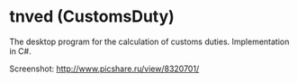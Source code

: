# tnved (CustomsDuty)
The desktop program for the calculation of customs duties. Implementation in C#.

Screenshot: http://www.picshare.ru/view/8320701/
